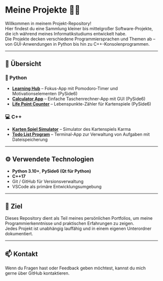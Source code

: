 # Meine Projekte 👨‍💻

Willkommen in meinem Projekt-Repository!  
Hier findest du eine Sammlung kleiner bis mittelgroßer Software-Projekte, die ich während meines Informatikstudiums entwickelt habe.  
Die Projekte decken verschiedene Programmiersprachen und Themen ab – von GUI-Anwendungen in Python bis hin zu C++-Konsolenprogrammen.

---

## 📂 Übersicht

### 🐍 Python
- **[Learning Hub](Python/Learning%20Hub)** – Fokus-App mit Pomodoro-Timer und Motivationselementen (PySide6)
- **[Calculator App](Python/Calculator%20App)** – Einfache Taschenrechner-App mit GUI (PySide6)
- **[Life Point Counter](Python/Life%20Point%20Counter)** – Lebenspunkte-Zähler für Kartenspiele (PySide6)

### 💻 C++
- **[Karten Spiel Simulator](https://github.com/Phil-gy/Projects/tree/main/C%2B%2B/Karma%20(CardGame))** – Simulator des Kartenspiels Karma
- **[Todo List Program](C++/Todo%20List%20Program)** – Terminal-App zur Verwaltung von Aufgaben mit Dateispeicherung

---

## ⚙️ Verwendete Technologien
- **Python 3.10+**, **PySide6 (Qt für Python)**
- **C++17**
- Git / GitHub für Versionsverwaltung  
- VSCode als primäre Entwicklungsumgebung

---

## 🎯 Ziel
Dieses Repository dient als Teil meines persönlichen Portfolios, um meine Programmierkenntnisse und praktischen Erfahrungen zu zeigen.  
Jedes Projekt ist unabhängig lauffähig und in einem eigenen Unterordner dokumentiert.

---

## 📫 Kontakt
Wenn du Fragen hast oder Feedback geben möchtest, kannst du mich gerne über GitHub kontaktieren.
